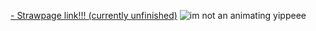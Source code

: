 [- Strawpage link!!! (currently unfinished)](https://pan1c5h11v3.straw.page)
![im not an animating yippeee](https://github.com/user-attachments/assets/45ed8bf8-9bae-4811-91a5-9ceabb2eadad)
